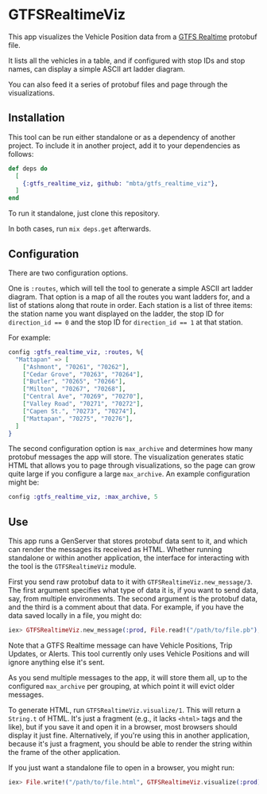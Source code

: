 # GTFSRealtimeViz

This app visualizes the Vehicle Position data from a [GTFS Realtime](https://github.com/google/transit/tree/master/gtfs-realtime) protobuf file.

It lists all the vehicles in a table, and if configured with stop IDs and stop names, can display a simple ASCII art ladder diagram.

You can also feed it a series of protobuf files and page through the visualizations.

## Installation

This tool can be run either standalone or as a dependency of another project. To include it in another project, add it to your dependencies as follows:

```elixir
def deps do
  [
    {:gtfs_realtime_viz, github: "mbta/gtfs_realtime_viz"},
  ]
end
```

To run it standalone, just clone this repository.

In both cases, run `mix deps.get` afterwards.

## Configuration

There are two configuration options.

One is `:routes`, which will tell the tool to generate a simple ASCII art ladder diagram. That option is a map of all the routes you want ladders for, and a list of stations along that route in order. Each station is a list of three items: the station name you want displayed on the ladder, the stop ID for `direction_id == 0` and the stop ID for `direction_id == 1` at that station.

For example:

``` ex
config :gtfs_realtime_viz, :routes, %{
  "Mattapan" => [
    ["Ashmont", "70261", "70262"],
    ["Cedar Grove", "70263", "70264"],
    ["Butler", "70265", "70266"],
    ["Milton", "70267", "70268"],
    ["Central Ave", "70269", "70270"],
    ["Valley Road", "70271", "70272"],
    ["Capen St.", "70273", "70274"],
    ["Mattapan", "70275", "70276"],
  ]
}
```

The second configuration option is `max_archive` and determines how many protobuf messages the app will store. The visualization generates static HTML that allows you to page through visualizations, so the page can grow quite large if you configure a large `max_archive`. An example configuration might be:

``` ex
config :gtfs_realtime_viz, :max_archive, 5
```

## Use

This app runs a GenServer that stores protobuf data sent to it, and which can render the messages its received as HTML. Whether running standalone or within another application, the interface for interacting with the tool is the `GTFSRealtimeViz` module.

First you send raw protobuf data to it with `GTFSRealtimeViz.new_message/3`. The first argument specifies what type of data it is, if you want to send data, say, from multiple environments. The second argument is the protobuf data, and the third is a comment about that data. For example, if you have the data saved locally in a file, you might do:

```ex
iex> GTFSRealtimeViz.new_message(:prod, File.read!("/path/to/file.pb"), "This is my PB file")
```

Note that a GTFS Realtime message can have Vehicle Positions, Trip Updates, or Alerts. This tool currently only uses Vehicle Positions and will ignore anything else it's sent.

As you send multiple messages to the app, it will store them all, up to the configured `max_archive` per grouping, at which point it will evict older messages.

To generate HTML, run `GTFSRealtimeViz.visualize/1`. This will return a `String.t` of HTML. It's just a fragment (e.g., it lacks `<html>` tags and the like), but if you save it and open it in a browser, most browsers should display it just fine. Alternatively, if you're using this in another application, because it's just a fragment, you should be able to render the string within the frame of the other application.

If you just want a standalone file to open in a browser, you might run:

```ex
iex> File.write!("/path/to/file.html", GTFSRealtimeViz.visualize(:prod))
```
